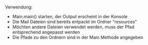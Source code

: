 Verwendung:
- Main.main() starten, der Output erscheint in der Konsole
- Die Mail Dateien sind bereits entpackt im Ordner "resources"
- Möchten andere Dateien verwendet werden, muss der Pfad entsprechend angepasst werden
- Die Pfade zu den Ordnern sind in der Main Methode angegeben
